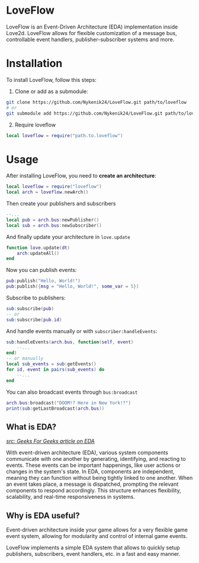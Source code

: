 # LoveFlow
LoveFlow is an Event-Driven Architecture (EDA) implementation inside Love2d. LoveFlow allows for flexible customization of a message bus, controllable event handlers, publisher-subscriber systems and more.

# Installation
To install LoveFlow, follow this steps:

1. Clone or add as a submodule:
```bash
git clone https://github.com/Nykenik24/LoveFlow.git path/to/loveflow
# or
git submodule add https://github.com/Nykenik24/LoveFlow.git path/to/loveflow
```
2. Require loveflow
```lua
local loveflow = require("path.to.loveflow")
```

# Usage
After installing LoveFlow, you need to **create an architecture**:
```lua
local loveflow = require("loveflow")
local arch = loveflow.newArch()
```
Then create your publishers and subscribers
```lua
--...
local pub = arch.bus:newPublisher()
local sub = arch.bus:newSubscriber()
```
And finally update your architecture in `love.update`
```lua
function love.update(dt)
	arch:updateAll()
end	
```

Now you can publish events:
```lua
pub:publish("Hello, World!")
pub:publish({msg = "Hello, World!", some_var = 5})
```
Subscribe to publishers:
```lua
sub:subscribe(pub)
-- or
sub:subscribe(pub.id)
```
And handle events manually or with `subscriber:handleEvents`:
```lua
sub:handleEvents(arch.bus, function(self, event)
	--...
end)
-- or manually
local sub_events = sub:getEvents()
for id, event in pairs(sub_events) do
	--...
end	
```
You can also broadcast events through `bus:broadcast`
```lua
arch.bus:broadcast("DOOM!? Here in New York!?")
print(sub:getLastBroadcast(arch.bus))
```

## What is EDA?
*[src: Geeks For Geeks article on EDA](https://www.geeksforgeeks.org/event-driven-architecture-system-design/)*

With event-driven architecture (EDA), various system components communicate with one another by generating, identifying, and reacting to events. These events can be important happenings, like user actions or changes in the system's state. In EDA, components are independent, meaning they can function without being tightly linked to one another. When an event takes place, a message is dispatched, prompting the relevant components to respond accordingly. This structure enhances flexibility, scalability, and real-time responsiveness in systems.


## Why is EDA useful?
Event-driven architecture inside your game allows for a very flexible game event system, allowing for modularity and control of internal game events.

LoveFlow implements a simple EDA system that allows to quickly setup publishers, subscribers, event handlers, etc. in a fast and easy manner.



